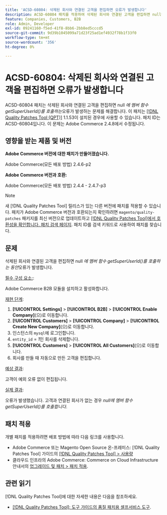 ```yaml
---
title: 'ACSD-60804: 삭제된 회사와 연결된 고객을 편집하면 오류가 발생합니다'
description: ACSD-60804 패치를 적용하여 삭제된 회사와 연결된 고객을 편집하면 null*에서 멤버 함수 getSuperUserId()를 호출하는 *오류가 발생하는 Adobe Commerce 문제를 해결합니다.
feature: Companies, Customers, B2B
role: Admin, Developer
exl-id: 09241160-f5ed-41f8-8bb6-2bb8ed5cccd5
source-git-commit: 9d39b1045099a71d23f25ad1ef4932f78b1f33f0
workflow-type: tm+mt
source-wordcount: '356'
ht-degree: 0%

---
```


# ACSD-60804: 삭제된 회사와 연결된 고객을 편집하면 오류가 발생합니다

ACSD-60804 패치는 삭제된 회사와 연결된 고객을 편집하면 null *에 멤버 함수 getSuperUserId()를 호출하는*&#x200B;오류가 발생하는 문제를 해결합니다. 이 패치는 [[!DNL Quality Patches Tool (QPT)]](/help/tools/quality-patches-tool/quality-patches-tool-to-self-serve-quality-patches.md) 1.1.53이 설치된 경우에 사용할 수 있습니다. 패치 ID는 ACSD-60804입니다. 이 문제는 Adobe Commerce 2.4.8에서 수정됩니다.

## 영향을 받는 제품 및 버전

**Adobe Commerce 버전에 대한 패치가 만들어졌습니다.**

Adobe Commerce(모든 배포 방법) 2.4.6-p2

**Adobe Commerce 버전과 호환:**

Adobe Commerce(모든 배포 방법) 2.4.4 - 2.4.7-p3

>[!NOTE]
>
>새 [!DNL Quality Patches Tool] 릴리스가 있는 다른 버전에 패치를 적용할 수 있습니다. 패치가 Adobe Commerce 버전과 호환되는지 확인하려면 `magento/quality-patches` 패키지를 최신 버전으로 업데이트하고 [[!DNL Quality Patches Tool]에서 호환성을 확인합니다. 패치 검색 페이지](https://experienceleague.adobe.com/tools/commerce-quality-patches/index.html?lang=ko). 패치 ID를 검색 키워드로 사용하여 패치를 찾습니다.

## 문제

삭제된 회사와 연결된 고객을 편집하면 null *에 멤버 함수 getSuperUserId()를 호출하는 동안*&#x200B;오류가 발생합니다.

<u>필수 구성 요소:</u>:

Adobe Commerce B2B 모듈을 설치하고 활성화합니다.

<u>재현 단계</u>:

1. **[!UICONTROL Settings]** > **[!UICONTROL B2B]** > **[!UICONTROL Enable Company]**(으)로 이동합니다.
1. **[!UICONTROL Customers]** > **[!UICONTROL Company]** > **[!UICONTROL Create New Company]**(으)로 이동합니다.
1. 인스턴스의 `mysql`에 로그인합니다.
1. `entity_id` = *1*&#x200B;인 회사를 삭제합니다.
1. **[!UICONTROL Customers]** > **[!UICONTROL All Customers]**(으)로 이동합니다.
1. 회사를 만들 때 자동으로 만든 고객을 편집합니다.

<u>예상 결과</u>:

고객이 예외 오류 없이 편집됩니다.

<u>실제 결과</u>:

오류가 발생했습니다. 고객과 연결된 회사가 없는 경우 *null에 멤버 함수 getSuperUserId()를 호출합니다*.

## 패치 적용

개별 패치를 적용하려면 배포 방법에 따라 다음 링크를 사용합니다.

* Adobe Commerce 또는 Magento Open Source 온-프레미스: [!DNL Quality Patches Tool] 가이드의 [[!DNL Quality Patches Tool] > 사용량](/help/tools/quality-patches-tool/usage.md)
* 클라우드 인프라의 Adobe Commerce: Commerce on Cloud Infrastructure 안내서의 [업그레이드 및 패치 > 패치 적용](https://experienceleague.adobe.com/docs/commerce-cloud-service/user-guide/develop/upgrade/apply-patches.html?lang=ko).

## 관련 읽기

[!DNL Quality Patches Tool]에 대한 자세한 내용은 다음을 참조하세요.

* [[!DNL Quality Patches Tool]: 도구 가이드의 품질 패치용 셀프서비스 도구](/help/tools/quality-patches-tool/quality-patches-tool-to-self-serve-quality-patches.md).

